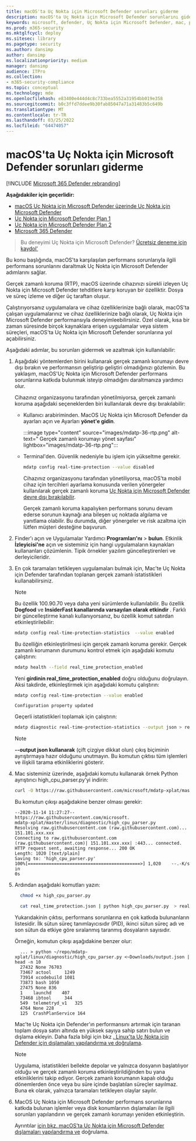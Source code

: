 ```yaml
---
title: macOS'ta Uç Nokta için Microsoft Defender sorunları giderme
description: macOS'ta Uç Nokta için Microsoft Defender sorunlarını giderin.
keywords: microsoft, defender, Uç Nokta için Microsoft Defender, mac, performans
ms.prod: m365-security
ms.mktglfcycl: deploy
ms.sitesec: library
ms.pagetype: security
ms.author: dansimp
author: dansimp
ms.localizationpriority: medium
manager: dansimp
audience: ITPro
ms.collection:
- m365-security-compliance
ms.topic: conceptual
ms.technology: mde
ms.openlocfilehash: e83400e444d4c8c733bea5552a31954bb019e358
ms.sourcegitcommit: b0c3ffd7ddee9b30fab85047a71a31483b5c649b
ms.translationtype: MT
ms.contentlocale: tr-TR
ms.lasthandoff: 03/25/2022
ms.locfileid: "64474057"
---
```

# <a name="troubleshoot-performance-issues-for-microsoft-defender-for-endpoint-on-macos"></a>macOS'ta Uç Nokta için Microsoft Defender sorunları giderme

[!INCLUDE [Microsoft 365 Defender rebranding](../../includes/microsoft-defender.md)]


**Aşağıdakiler için geçerlidir:**

- [macOS Uç Nokta için Microsoft Defender üzerinde Uç Nokta için Microsoft Defender](microsoft-defender-endpoint-mac.md)
- [Uç Nokta için Microsoft Defender Plan 1](https://go.microsoft.com/fwlink/p/?linkid=2154037)
- [Uç Nokta için Microsoft Defender Plan 2](https://go.microsoft.com/fwlink/p/?linkid=2154037)
- [Microsoft 365 Defender](https://go.microsoft.com/fwlink/?linkid=2118804)

> Bu deneyimi Uç Nokta için Microsoft Defender? [Ücretsiz deneme için kaydol'](https://signup.microsoft.com/create-account/signup?products=7f379fee-c4f9-4278-b0a1-e4c8c2fcdf7e&ru=https://aka.ms/MDEp2OpenTrial?ocid=docs-wdatp-exposedapis-abovefoldlink)

Bu konu başlığında, macOS'ta karşılaşılan performans sorunlarıyla ilgili performans sorunlarını daraltmak Uç Nokta için Microsoft Defender adımlarını sağlar.

Gerçek zamanlı koruma (RTP), macOS üzerinde cihazınızı sürekli izleyen Uç Nokta için Microsoft Defender tehditlere karşı koruyan bir özelliktir. Dosya ve süreç izleme ve diğer üç taraftan oluşur.

Çalıştırıyorsanız uygulamalara ve cihaz özelliklerinize bağlı olarak, macOS'ta çalışan uygulamalarınız ve cihaz özelliklerinize bağlı olarak, Uç Nokta için Microsoft Defender performansıyla deneyimleebilirsiniz. Özel olarak, kısa bir zaman süresinde birçok kaynaklara erişen uygulamalar veya sistem süreçleri, macOS'ta Uç Nokta için Microsoft Defender sorunlarına yol açabilirsiniz.

Aşağıdaki adımlar, bu sorunları gidermek ve azaltmak için kullanılabilir:

1. Aşağıdaki yöntemlerden birini kullanarak gerçek zamanlı korumayı devre dışı bırakın ve performansın geliştirip geliştiri olmadığınızı gözlemin. Bu yaklaşım, macOS'Uç Nokta için Microsoft Defender performans sorunlarına katkıda bulunmak isteyip olmadığını daraltmanıza yardımcı olur.

      Cihazınız organizasyonu tarafından yönetilmiyorsa, gerçek zamanlı koruma aşağıdaki seçeneklerden biri kullanılarak devre dışı bırakılabilir:

    - Kullanıcı arabiriminden. MacOS Uç Nokta için Microsoft Defender da ayarları açın ve Ayarları **yönet'e gidin**.

      :::image type="content" source="images/mdatp-36-rtp.png" alt-text=" Gerçek zamanlı korumayı yönet sayfası" lightbox="images/mdatp-36-rtp.png":::
      

    - Terminal'den. Güvenlik nedeniyle bu işlem için yükseltme gerekir.

      ```bash
      mdatp config real-time-protection --value disabled
      ```

      Cihazınız organizasyonu tarafından yönetiliyorsa, macOS'ta mobil cihaz için tercihleri ayarlama konusunda verilen yönergeler kullanılarak gerçek zamanlı koruma [Uç Nokta için Microsoft Defender devre dışı bırakılabilir](mac-preferences.md).

      Gerçek zamanlı koruma kapalıyken performans sorunu devam ederse sorunun kaynağı ana bileşen uç noktada algılama ve yanıtlama olabilir. Bu durumda, diğer yönergeler ve risk azaltma için lütfen müşteri desteğine başvurun.

2. Finder'ı açın ve Uygulamalar Yardımcı **Programları'nı** \> **bulun**. Etkinlik **İzleyicisi'ne** açın ve sisteminiz için hangi uygulamaların kaynakları kullananları çözümlenin. Tipik örnekler yazılım güncelleştirenleri ve derleyicileridir.

3. En çok taramaları tetikleyen uygulamaları bulmak için, Mac'te Uç Nokta için Defender tarafından toplanan gerçek zamanlı istatistikleri kullanabilirsiniz.

      > [!NOTE]
      > Bu özellik 100.90.70 veya daha yeni sürümlerde kullanılabilir.
      Bu özellik **Dogfood** ve **InsiderFast kanallarında varsayılan olarak etkindir** . Farklı bir güncelleştirme kanalı kullanıyorsanız, bu özellik komut satırdan etkinleştirilebilir:

      ```bash
      mdatp config real-time-protection-statistics  --value enabled
      ```

      Bu özelliğin etkinleştirilmesi için gerçek zamanlı koruma gerekir. Gerçek zamanlı korumanın durumunu kontrol etmek için aşağıdaki komutu çalıştırın:

      ```bash
      mdatp health --field real_time_protection_enabled
      ```

    Yeni **girdinin real_time_protection_enabled** doğru olduğunu doğrulayın. Aksi takdirde, etkinleştirmek için aşağıdaki komutu çalıştırın:

      ```bash
      mdatp config real-time-protection --value enabled
      ```

      ```output
      Configuration property updated
      ```

      Geçerli istatistikleri toplamak için çalıştırın:

      ```bash
      mdatp diagnostic real-time-protection-statistics --output json > real_time_protection.json
      ```

      > [!NOTE]
      > **--output json kullanarak** (çift çizgiye dikkat olun) çıkış biçiminin ayrıştırmaya hazır olduğunu unutmayın.
      Bu komutun çıktısı tüm işlemleri ve ilişkili tarama etkinliklerini gösterir.

4. Mac sisteminiz üzerinde, aşağıdaki komutu kullanarak örnek Python ayrıştırıcı high_cpu_parser.py'yi indirin:

    ```bash
    curl -O https://raw.githubusercontent.com/microsoft/mdatp-xplat/master/linux/diagnostic/high_cpu_parser.py
    ```

    Bu komutun çıkışı aşağıdakine benzer olması gerekir:

    ```Output
    --2020-11-14 11:27:27-- https://raw.githubusercontent.com/microsoft.
    mdatp-xplat/master/linus/diagnostic/high_cpu_parser.py
    Resolving raw.githubusercontent.com (raw.githubusercontent.com)... 151.101.xxx.xxx
    Connecting to raw.githubusercontent.com (raw.githubusercontent.com)| 151.101.xxx.xxx| :443... connected.
    HTTP request sent, awaiting response... 200 OK
    Length: 1020 [text/plain]
    Saving to: 'high_cpu_parser.py'
    100%[===========================================>] 1,020    --.-K/s   in
    0s
    ```

5. Ardından aşağıdaki komutları yazın:

      ```bash
        chmod +x high_cpu_parser.py
      ```

      ```bash
        cat real_time_protection.json | python high_cpu_parser.py  > real_time_protection.log
      ```

      Yukarıdakinin çıktısı, performans sorunlarına en çok katkıda bulunanların listesidir. İlk sütun süreç tanımlayıcısıdır (PID), ikinci sütun süreç adı ve son sütun da etkiye göre sıralanmış taranmış dosyaların sayısıdır.

      Örneğin, komutun çıkışı aşağıdakine benzer olur:

      ```output
        ... > python ~/repo/mdatp-xplat/linux/diagnostic/high_cpu_parser.py <~Downloads/output.json | head -n 10
        27432 None 76703
        73467 actool     1249
        73914 xcodebuild 1081
        73873 bash 1050
        27475 None 836
        1    launchd    407
        73468 ibtool     344
        549  telemetryd_v1   325
        4764 None 228
        125  CrashPlanService 164
      ```

      Mac'te Uç Nokta için Defender'ın performansını artırmak için taranan toplam dosya satırı altında en yüksek sayıya sahip satırı bulun ve dışlama ekleyin. Daha fazla bilgi için bkz [. Linux'ta Uç Nokta için Defender için dışlamaları yapılandırma ve doğrulama](linux-exclusions.md).

      > [!NOTE]
      > Uygulama, istatistikleri bellekte depolar ve yalnızca dosyanın başlatılıyor olduğu ve gerçek zamanlı koruma etkinleştirildiğinden bu yana etkinliklerini takip ediyor. Gerçek zamanlı korumanın kapalı olduğu dönemlerden önce veya bu süre içinde başlatılan süreçler sayılmaz. Buna ek olarak, yalnızca taramaları tetikleyen olaylar sayılır.
      >
6. MacOS Uç Nokta için Microsoft Defender performans sorunlarına katkıda bulunan işlemler veya disk konumlarının dışlamaları ile ilgili sorunları yapılandırın ve gerçek zamanlı korumayı yeniden etkinleştirin.

     Ayrıntılar [için bkz. macOS'ta Uç Nokta için Microsoft Defender dışlamaları yapılandırma ve](mac-exclusions.md) doğrulama.
